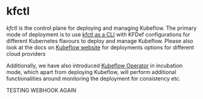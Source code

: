 # kfctl

_kfctl_ is the control plane for deploying and managing Kubeflow. The primary mode of deployment is to use [kfctl as a CLI](https://github.com/kubeflow/kfctl/tree/master/cmd/kfctl) with KFDef configurations for different Kubernetes flavours to deploy and manage Kubeflow. Please also look at the docs on [Kubeflow website](https://www.kubeflow.org/docs/started/getting-started/) for deployments options for different cloud providers

Additionally, we have also introduced [Kubeflow Operator](./operator.md) in incubation mode, which apart from deploying Kubeflow, will perform additional functionalities around monitoring the deployment for consistency etc. 

TESTING WEBHOOK AGAIN
